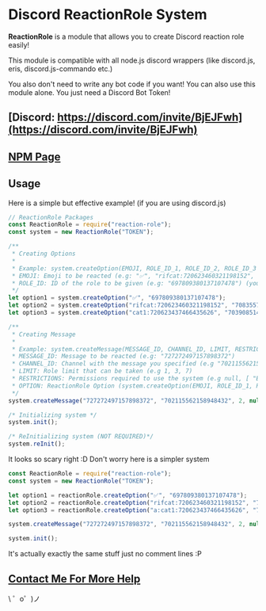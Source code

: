 Discord ReactionRole System
=================

<p><b>ReactionRole</b> is a module that allows you to create Discord reaction role easily!</p>
<p>This module is compatible with all node.js discord wrappers (like discord.js, eris, discord.js-commando etc.)</p>
<p>You also don't need to write any bot code if you want! You can also use this module alone. You just need a Discord Bot Token!</p>

<b>[Discord: https://discord.com/invite/BjEJFwh](https://discord.com/invite/BjEJFwh)</b>
-------

<b>[NPM Page](https://www.npmjs.com/package/reaction-role)</b>
-------

Usage
------------
<p>Here is a simple but effective example! (if you are using discord.js)</p>

```js
// ReactionRole Packages
const ReactionRole = require("reaction-role");
const system = new ReactionRole("TOKEN");

/**
 * Creating Options
 * 
 * Example: system.createOption(EMOJI, ROLE_ID_1, ROLE_ID_2, ROLE_ID_3 ...);
 * EMOJI: Emoji to be reacted (e.g: "✅", "rifcat:720623460321198152", "a:cat1:720623437466435626")
 * ROLE_ID: ID of the role to be given (e.g: "697809380137107478") (you can add unlimited amount of roles)
 */
let option1 = system.createOption("✅", "697809380137107478");
let option2 = system.createOption("rifcat:720623460321198152", "708355720436777033");
let option3 = system.createOption("cat1:720623437466435626", "703908514887761930");

/**
 * Creating Message
 * 
 * Example: system.createMessage(MESSAGE_ID, CHANNEL_ID, LIMIT, RESTRICTIONS, OPTION_1, OPTION_2, OPTION_3 ...);
 * MESSAGE_ID: Message to be reacted (e.g: "727272497157898372")
 * CHANNEL_ID: Channel with the message you specified (e.g "702115562158948432")
 * LIMIT: Role limit that can be taken (e.g 1, 3, 7)
 * RESTRICTIONS: Permissions required to use the system (e.g null, [ "BAN_MEMBERS" ]) (Type "null" to make it public)
 * OPTION: ReactionRole Option (system.createOption(EMOJI, ROLE_ID_1, ROLE_ID_2, ROLE_ID_3 ...)) (you can add unlimited amount of options)
 */
system.createMessage("727272497157898372", "702115562158948432", 2, null, option1, option2, option3);

/* Initializing system */
system.init();

/* ReInitializing system (NOT REQUIRED)*/
system.reInit();
```

<p>It looks so scary right :D Don't worry here is a simpler system</p>

```js
const ReactionRole = require("reaction-role");
const system = new ReactionRole("TOKEN");

let option1 = reactionRole.createOption("✅", "697809380137107478");
let option2 = reactionRole.createOption("rifcat:720623460321198152", "708355720436777033");
let option3 = reactionRole.createOption("a:cat1:720623437466435626", "703908514887761930");

system.createMessage("727272497157898372", "702115562158948432", 2, null, option1, option2, option3);

system.init();
```

<p>It's actually exactly the same stuff just no comment lines :P</p>

[Contact Me For More Help](https://bariscodes.me/discord)
-------------------

\ ゜o゜)ノ
